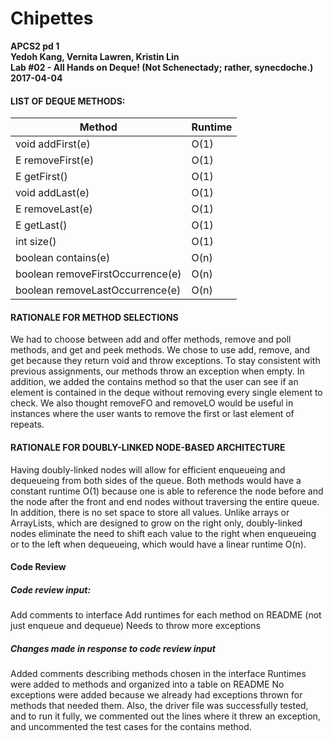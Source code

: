 # Chipettes
**APCS2 pd 1**       
**Yedoh Kang, Vernita Lawren, Kristin Lin**      
**Lab #02 - All Hands on Deque! (Not Schenectady; rather, synecdoche.)**     
**2017-04-04**      

#### LIST OF DEQUE METHODS: 

 Method | Runtime 
 --- | --- 
 void addFirst(e) | O(1) 
 E removeFirst(e) | O(1) 
 E getFirst() | O(1) 
 void addLast(e) | O(1) 
 E removeLast(e) | O(1) 
 E getLast() | O(1) 
 int size() | O(1) 
 boolean contains(e) | O(n) 
 boolean removeFirstOccurrence(e) | O(n) 
 boolean removeLastOccurrence(e) | O(n) 

#### RATIONALE FOR METHOD SELECTIONS

We had to choose between add and offer methods, remove and poll methods, and get and peek methods. We chose to use add, remove, and get because they return void and throw exceptions. To stay consistent with previous assignments, our methods throw an exception when empty. In addition, we added the contains method so that the user can see if an element is contained in the deque without removing every single element to check. We also thought removeFO and removeLO would be useful in instances where the user wants to remove the first or last element of repeats. 

#### RATIONALE FOR DOUBLY-LINKED NODE-BASED ARCHITECTURE

Having doubly-linked nodes will allow for efficient enqueueing and dequeueing from both sides of the queue. Both methods would have a constant runtime O(1) because one is able to reference the node before and the node after the front and end nodes without traversing the entire queue. In addition, there is no set space to store all values. Unlike arrays or ArrayLists, which are designed to grow on the right only, doubly-linked nodes eliminate the need to shift each value to the right when enqueueing or to the left when dequeueing, which would have a linear runtime O(n).  

#### Code Review

##### Code review input:

Add comments to interface
Add runtimes for each method on README (not just enqueue and dequeue)
Needs to throw more exceptions

##### Changes made in response to code review input

Added comments describing methods chosen in the interface
Runtimes were added to methods and organized into a table on README
No exceptions were added because we already had exceptions thrown for methods that needed them. Also, the driver file was successfully tested, and to run it fully, we commented out the lines where it threw an exception, and uncommented the test cases for the contains method.
